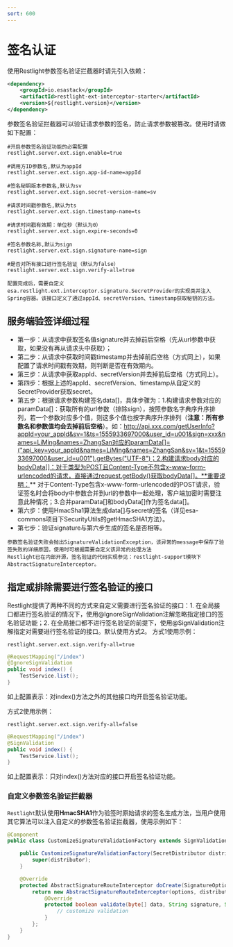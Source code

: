```yaml
---
sort: 600
---
```


# 签名认证

使用Restlight参数签名验证拦截器时请先引入依赖：

```xml
<dependency>
	<groupId>io.esastack</groupId>
	<artifactId>restlight-ext-interceptor-starter</artifactId>
	<version>${restlight.version}</version>
</dependency>
```

参数签名验证拦截器可以验证请求参数的签名，防止请求参数被篡改。使用时请做如下配置：

```properties
#开启参数签名验证功能的必需配置
restlight.server.ext.sign.enable=true

#调用方ID参数名,默认为appId
restlight.server.ext.sign.app-id-name=appId

#签名秘钥版本参数名,默认为sv
restlight.server.ext.sign.secret-version-name=sv

#请求时间戳参数名,默认为ts
restlight.server.ext.sign.timestamp-name=ts

#请求时间戳有效期：单位秒（默认为0）
restlight.server.ext.sign.expire-seconds=0

#签名参数名称,默认为sign
restlight.server.ext.sign.signature-name=sign

#是否对所有接口进行签名验证（默认为false）
restlight.server.ext.sign.verify-all=true
```

```note
配置完成后，需要自定义esa.restlight.ext.interceptor.signature.SecretProvider的实现类并注入Spring容器。该接口定义了通过appId、secretVersion、timestamp获取秘钥的方法。
```

## 服务端验签详细过程
- 第一步：从请求中获取签名值signature并去掉前后空格（先从url参数中获取，如果没有再从请求头中获取）；
- 第二步：从请求中获取时间戳timestamp并去掉前后空格（方式同上），如果配置了请求时间戳有效期，则判断是否在有效期内。
- 第三步：从请求中获取appId、secretVersion并去掉前后空格（方式同上）。
- 第四步：根据上述的appId、secretVersion、timestamp从自定义的SecretProvider获取secret。
- 第五步：根据请求参数构建签名data[]，具体步骤为：1.构建请求参数对应的paramData[]：获取所有的url参数（排除sign），按照参数名字典序升序排列，若一个参数对应多个值，则这多个值也按字典序升序排列（**注意：所有参数名和参数值均会去掉前后空格**）。如：http://api.xxx.com/getUserInfo?appId=your_appId&sv=1&ts=1555933697000&user_id=u001&sign=xxx&names=LiMing&names=ZhangSan对应的paramData[]=("api_key=your_appId&names=LiMing&names=ZhangSan&sv=1&t=1555933697000&user_id=u001").getBytes("UTF-8")；2.构建请求body对应的bodyData[]：对于类型为POST且Content-Type不包含x-www-form-urlencoded的请求，直接通过request.getBody()获取bodyData[]。**重要说明：** 对于Content-Type包含x-www-form-urlencoded的POST请求，验证签名时会将body中参数合并到url的参数中一起处理，客户端加密时需要注意此种情况；3.合并paramData[]和bodyData[]作为签名data[]。
- 第六步：使用HmacSha1算法生成data[]与secret的签名（详见esa-commons项目下SecurityUtils的getHmacSHA1方法）。
- 第七步：验证signature与第六步生成的签名是否相等。

```note
参数签名验证失败会抛出SignatureValidationException，该异常的message中保存了验签失败的详细原因，使用时可根据需要自定义该异常的处理方法
Restlight已在内部开源，签名验证的代码实现参见：restlight-support模块下AbstractSignatureInterceptor。
```

## 指定或排除需要进行签名验证的接口
Restlight提供了两种不同的方式来自定义需要进行签名验证的接口：1. 在全局接口都进行签名验证的情况下，使用@IgnoreSignValidation注解忽略指定接口的签名验证功能；2. 在全局接口都不进行签名验证的前提下，使用@SignValidation注解指定对需要进行签名验证的接口。默认使用方式2。
方式1使用示例：

```properties
restlight.server.ext.sign.verify-all=true
```

```java
@RequestMapping("/index")
@IgnoreSignValidation
public void index() {
    TestService.list();
}
```

如上配置表示：对index()方法之外的其他接口均开启签名验证功能。

方式2使用示例：

```
restlight.server.ext.sign.verify-all=false
```

```java
@RequestMapping("/index")
@SignValidation
public void index() {
    TestService.list();
}
```

如上配置表示：只对index()方法对应的接口开启签名验证功能。

### 自定义参数签名验证拦截器
`Restlight`默认使用**HmacSHA1**作为验签时原始请求的签名生成方法，当用户使用其它算法可以注入自定义的参数签名验证拦截器，使用示例如下：
```java
@Component
public class CustomizeSignatureValidationFactory extends SignValidationHandlerInterceptorFactory {

    public CustomizeSignatureValidationFactory(SecretDistributor distributor) {
        super(distributor);
    }

    @Override
    protected AbstractSignatureRouteInterceptor doCreate(SignatureOptions options, SecretDistributor distributor) {
        return new AbstractSignatureRouteInterceptor(options, distributor) {
            @Override
            protected boolean validate(byte[] data, String signature, String sk) {
                // customize validation
            }
        };
    }
}
```